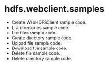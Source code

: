 # hdfs.webclient.samples

- Create WebHDFSClient sample code.
- List directories sample code.
- List files sample code.
- Create directory sample code.
- Upload file sample code.
- Download file sample code.
- Delete file sample code.
- Delete directory sample code.